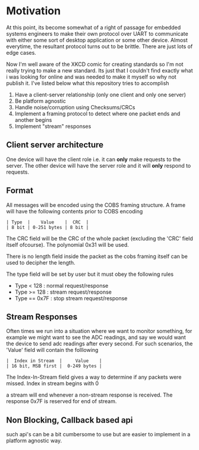 # Motivation
At this point, its become somewhat of a right of passage for embedded systems engineers to make their own protocol over UART to communicate with either some sort of desktop application or some other device. Almost everytime, the resultant protocol turns out to be brittle. There are just lots of edge cases. 

Now I'm well aware of the XKCD comic for creating standards so I'm not really trying to make a new standard. Its just that I couldn't find exactly what i was looking for online and was needed to make it myself so why not publish it. I've listed below what this repository tries to accomplish

1. Have a client-server relationship (only one client and only one server)
2. Be platform agnostic
4. Handle noise/corruption using Checksums/CRCs
5. Implement a framing protocol to detect where one packet ends and another begins
6. Implement "stream" responses


## Client server architecture
One device will have the client role i.e. it can **only** make requests to the server. The other device will have the server role and it will **only** respond to requests.

## Format
All messages will be encoded using the COBS framing structure. A frame will have the following contents prior to COBS encoding
```
| Type  |    Value    |  CRC  |
| 8 bit | 0-251 bytes | 8 bit |
```
The CRC field will be the CRC of the whole packet (excluding the 'CRC' field itself ofcourse). The polynomial 0x31 will be used.

There is no length field inside the packet as the cobs framing itself can be used to decipher the length.

The type field will be set by user but it must obey the following rules 
- Type < 128 : normal request/response
- Type >= 128 : stream request/response
- Type == 0x7F : stop stream request/response

## Stream Responses
Often times we run into a situation where we want to monitor something, for example we might want to see the ADC readings, and say we would want the device to send adc readings after every second. For such scenarios, the 'Value' field will contain the folllowing
```
|  Index in Stream  |     Value    |
| 16 bit, MSB first |  0-249 bytes |
```
The Index-In-Stream field gives a way to determine if any packets were missed. Index in stream begins with 0 

a stream will end whenever a non-stream response is received. The response 0x7F is reserved for end of stream.

## Non Blocking, Callback based api
such api's can be a bit cumbersome to use but are easier to implement in a platform agnostic way.